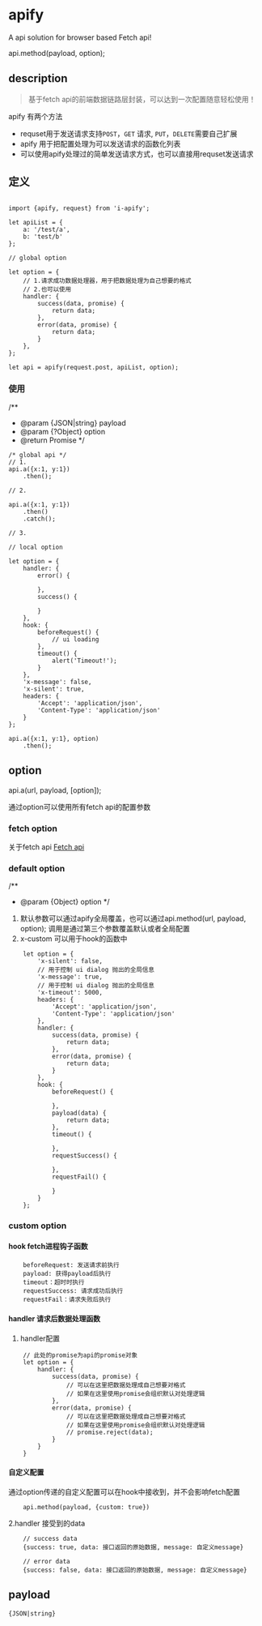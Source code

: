 # apify
A api solution for browser based Fetch api!

api.method(payload, option);

## description
>  基于fetch api的前端数据链路层封装，可以达到一次配置随意轻松使用！

apify 有两个方法
   - requset用于发送请求支持`POST`，`GET` 请求, `PUT`，`DELETE`需要自己扩展
   - apify 用于把配置处理为可以发送请求的函数化列表
   - 可以使用apify处理过的简单发送请求方式，也可以直接用requset发送请求

## 定义

```ecmascript 6

import {apify, request} from 'i-apify';

let apiList = {
    a: '/test/a',
    b: 'test/b'
};

// global option

let option = {
    // 1.请求成功数据处理器，用于把数据处理为自己想要的格式
    // 2.也可以使用
    handler: {
        success(data, promise) {
            return data;
        },
        error(data, promise) {
            return data;
        }
    },
};

let api = apify(request.post, apiList, option);

```

### 使用

/**
 * @param {JSON|string} payload
 * @param {?Object} option
 * @return Promise
 */

```ecmascript 6
/* global api */
// 1.
api.a({x:1, y:1})
    .then();

// 2.

api.a({x:1, y:1})
    .then()
    .catch();

// 3.

// local option

let option = {
    handler: {
        error() {
            
        },
        success() {
            
        }
    },
    hook: {
        beforeRequest() {
            // ui loading
        },
        timeout() {
            alert('Timeout!');
        }
    },
    'x-message': false,
    'x-silent': true,
    headers: {
        'Accept': 'application/json',
        'Content-Type': 'application/json'
    }
};

api.a({x:1, y:1}, option)
    .then();
```

## option

api.a(url, payload, [option]);

通过option可以使用所有fetch api的配置参数

### fetch option

关于fetch api
[Fetch api](https://developer.mozilla.org/en-US/docs/Web/API/Fetch_API)

### default option

/**
 *  @param {Object} option
 */

1. 默认参数可以通过apify全局覆盖，也可以通过api.method(url, payload, option); 调用是通过第三个参数覆盖默认或者全局配置
2. x-custom 可以用于hook的函数中

```ecmascript 6
    let option = {
        'x-silent': false,
        // 用于控制 ui dialog 抛出的全局信息
        'x-message': true,
        // 用于控制 ui dialog 抛出的全局信息
        'x-timeout': 5000,
        headers: {
            'Accept': 'application/json',
            'Content-Type': 'application/json'
        },
        handler: {
            success(data, promise) {
                return data;
            },
            error(data, promise) {
                return data;
            }
        },
        hook: {
            beforeRequest() {
            
            },
            payload(data) {
                return data;
            },
            timeout() {
        
            },
            requestSuccess() {
        
            },
            requestFail() {
        
            }
        }
    };
```

### custom option

#### hook fetch进程钩子函数

```
    beforeRequest: 发送请求前执行
    payload: 获得payload后执行
    timeout：超时时执行
    requestSuccess: 请求成功后执行
    requestFail：请求失败后执行
```
#### handler 请求后数据处理函数
1. handler配置
```ecmascript 6
    // 此处的promise为api的promise对象
    let option = {
        handler: {
            success(data, promise) {
                // 可以在这里把数据处理成自己想要对格式
                // 如果在这里使用promise会组织默认对处理逻辑
            },
            error(data, promise) {
                // 可以在这里把数据处理成自己想要对格式
                // 如果在这里使用promise会组织默认对处理逻辑
                // promise.reject(data);
            }
        }
    }
```
#### 自定义配置
通过option传递的自定义配置可以在hook中接收到，并不会影响fetch配置
```ecmascript 6
    api.method(payload, {custom: true})
```

2.handler 接受到的data

```
    // success data
    {success: true, data: 接口返回的原始数据, message: 自定义message}
    
    // error data
    {success: false, data: 接口返回的原始数据, message: 自定义message}
```

## payload
```
{JSON|string}
```
